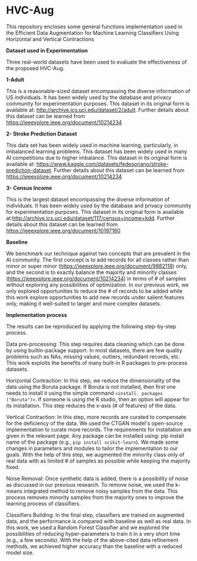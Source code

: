 # HVC-Aug
This repository encloses some general functions implementation used in the Efficient Data Augmentation for Machine Learning Classifiers Using Horizontal and Vertical Contractions

**Dataset used in Experimentation**

Three real-world datasets have been used to evaluate the effectiveness of the proposed HVC-Aug.

**1-Adult**

This is a reasonable-sized dataset encompassing the diverse information of US individuals. It has been widely used by the database and privacy community for experimentation purposes. This dataset in its original form is available at: http://archive.ics.uci.edu/dataset/2/adult. Further details about this dataset can be learned from  https://ieeexplore.ieee.org/document/10214234

**2- Stroke Prediction Dataset**

This data set has been widely used in machine learning, particularly, in imbalanced learning problems. This dataset has been widely used in many AI competitions due to higher imbalance. This dataset in its original form is available at: https://www.kaggle.com/datasets/fedesoriano/stroke-prediction-dataset.  Further details about this dataset can be learned from  https://ieeexplore.ieee.org/document/10214234

**3- Census Income**

This is the largest dataset encompassing the diverse information of individuals. It has been widely used by the database and privacy community for experimentation purposes. This dataset in its original form is available at:http://archive.ics.uci.edu/dataset/117/census+income+kdd. Further details about this dataset can be learned from https://ieeexplore.ieee.org/document/10197160


**Baseline**

We benchmark our technique against two concepts that are prevalent in the AI community. The first concept is to add records for all classes rather than minor or super minor (https://ieeexplore.ieee.org/document/9882118) only, and the second is to exactly balance the majority and minority classes (https://ieeexplore.ieee.org/document/10214234) in terms of # of samples without exploring any possibilities of optimization. In our previous work, we only explored opportunities to reduce the # of records to be added while this work explore opportunities to add new records under salient features only, making it well-suited to larger and more complex datasets. 

**Implementation process**

The results can be reproduced by applying the following step-by-step process.

Data pre-processing: This step requires data cleaning which can be done by using builtin-package support. In most datasets, there are few quality problems such as NAs, missing values, outliers, redundant records, etc. This work exploits the benefits of many built-in R packages to pre-process datasets.

Horizontal Contraction: In this step, we reduce the dimensionality of the data using the Boruta package. If Boruta is not installed, then first one needs to install it using the simple command `<install. packages ("Boruta")>`. If someone is using the R studio, then an option will appear for its installation. This step reduces the x-axis (# of features) of the data.

Vertical Contraction: In this step, more records are curated to compensate for the deficiency of the data. We used the CTGAN model's open-source implementation to curate more records. The requirements for installation are given in the relevant page. Any package can be installed using: pip install name of the package (e.g., `pip install scikit-learn`).  We made some changes in parameters and modules to tailor the implementation to our goals. With the help of this step, we augmented the minority class only of real data with as limited # of samples as possible while keeping the majority fixed.

Noise Removal: Once synthetic data is added, there is a possibility of noise as discussed in our previous research. To remove noise, we used the k-means integrated method to remove noisy samples from the data. This process removes minority samples from the majority ones to improve the learning process of classifiers.

Classifiers Building: In the final step, classifiers are trained on augmented data, and the performance is compared with baseline as well as real data. In this work, we used a Random Forest Classifier and we explored the possibilities of reducing hyper-parameters to train it in a very short time (e.g., a few seconds). With the help of the above-cited data refinement methods, we achieved higher accuracy than the baseline with a reduced model size.
